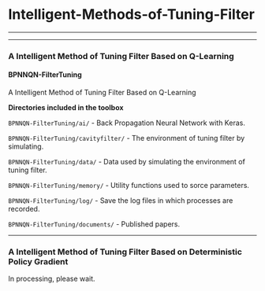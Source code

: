 # Intelligent-Methods-of-Tuning-Filter

---

---
### A Intelligent Method of Tuning Filter Based on Q-Learning

#### BPNNQN-FilterTuning

A Intelligent Method of Tuning Filter Based on Q-Learning


**Directories included in the toolbox**

`BPNNQN-FilterTuning/ai/`   - Back Propagation Neural Network with Keras.

`BPNNQN-FilterTuning/cavityfilter/`  - The environment of tuning filter by simulating. 

`BPNNQN-FilterTuning/data/`  - Data used by simulating the environment of tuning filter.

`BPNNQN-FilterTuning/memory/`  - Utility functions used to sorce parameters.

`BPNNQN-FilterTuning/log/` - Save the log files in which processes are recorded.

`BPNNQN-FilterTuning/documents/` - Published papers.


---
### A Intelligent Method of Tuning Filter Based on Deterministic Policy Gradient
In processing, please wait.
